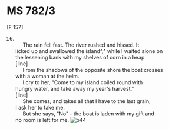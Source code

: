 # MS 782/3 

[F 157]

16. \
&nbsp;&nbsp;&nbsp;&nbsp;&nbsp;The rain fell fast. The river rushed and hissed. It \
licked up and swallowed the island^,^ while I waited alone on \
the lessening bank with my shelves of corn in a heap. \
[line] \
&nbsp;&nbsp;&nbsp;&nbsp;&nbsp;From the shadows of the opposite shore the boat crosses \
with a woman at the helm. \
&nbsp;&nbsp;&nbsp;&nbsp;&nbsp;I cry to her, "Come to my island coiled round with \
hungry water, and take away my year's harvest." \
[line] \
&nbsp;&nbsp;&nbsp;&nbsp;&nbsp;She comes, and takes all that I have to the last grain; \
I ask her to take me. \
&nbsp;&nbsp;&nbsp;&nbsp;&nbsp;But she says, "No" - the boat is laden with my gift and \
no room is left for me.
![p44](MS782_3-044.jpg)
